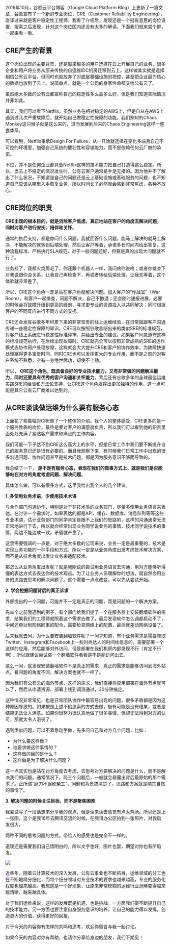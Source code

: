 2016年10月，谷歌云平台博客（Google Cloud Platform Blog）上更新了一篇文章，谷歌宣布了一个新的专业岗位，CRE（Customer Reliability Engineering），直译过来就是客户稳定性工程师。我看了介绍后，发现还是一个挺有意思的岗位设置，搜索之后发现，针对这个岗位国内还没有太多的解读。下面我们就来尝个鲜，一起来看一看。

## CRE产生的背景

这个岗位出现的主要背景，还是越来越多的用户选择在云上开展自己的业务，很多企业和用户将业务从原来传统的自运维IDC机房迁移到云上。这样做其实就是选择相信公有云平台，但同时也就放弃了对底层基础设施的把控，甚至把企业最为核心的数据也放到了云上。说简单点，就是一个公司的身家性命都交给公有云了。

虽然绝大多数的公有云都宣称自己的稳定性多么高多么好，但是我们知道实际情况并非如此。

其实，我们可以看下Netflix，虽然业务在相对稳定的AWS上，但是自从在AWS上遇到过几次严重故障后，就开始自己做稳定性保障的功能，我们熟知的Chaos Monkey这只猴子就是这么来的，进而发展到后来的Chaos Engineering这样一整套体系。

可以看到，Netflix秉承Design For Faliure，从一开始就选择在变化多端且自己不可控的环境里，加强自己系统的健壮性和容错能力，而不是依赖任何云厂商的承诺。

不过，并不是任何企业都具备Netflix这样的技术能力把自己打造得这么稳定。所以，当云上不稳定的情况发生时，公有云客户通常是手足无措的。因为他并不了解出了什么状况，不知道是自己的问题还是云上基础设施或基础服务的问题，也不知道自己应该从哪里入手恢复业务，所以时间长了必然就会感到非常焦虑，各种不放心。

## CRE岗位的职责

**CRE出现的根本目的，就是消除客户焦虑，真正地站在客户的角度去解决问题，同时对客户进行安抚、陪伴和关怀**。

通常的售后支持，都是你问什么问题，我就回答什么问题，能马上解决的就马上解决，不能解决的就转到后端处理，然后让客户等着，承诺多长时间内给出答复。这种流程标准，严格执行SLA规范，对于一般问题还好，但要是真的出现大问题就不行了。

业务挂了，我都火烧眉毛了，你还跟个机器人一样，我问啥你说啥；或者你排查下对我说跟你没关系，让我自己再检查下，再或者转给后端处理，让我先等着，这个体验就非常差了。

所以，CRE这个角色一定是站在客户角度解决问题。加入客户的“作战室”（War Room），和客户一起排查，问题不解决，自己不撤退；还会随时通报进展，必要的时候会将故障升级到更高的级别，寻求更专业的资源投入以共同解决；同时根据客户的不同反应进行不同方式的安抚。

CRE还会发挥谷歌多年积累下来的非常宝贵的线上运维经验，在日常就跟客户沟通传递一些稳定性保障的知识。CRE可以按照谷歌总结出来的类似SRE的标准规范，对客户线上系统进行稳定性标准评审，并给出专业的建议。如果客户同意遵守这样的标准规范执行，在后续出现故障时，CRE就完全可以按照非常成熟的SRE的运作模式去协作用户处理故障，这样就会大大提升CRE和客户的协作效率，为故障快速处理赢得更多宝贵时间。同时CRE也可以发挥更大的专业作用，而不是之前的对客户系统不熟悉，空有一身绝世武功，却使不上劲。

所以， **CRE这个角色，既具备良好的专业技术能力，又有非常强的问题解决能力，同时还要具有优秀的客户沟通和关怀能力**。背后还有谷歌多年的全球最佳运维实践SRE的经验和方法论支持，让CRE这个角色发挥出更加独特的作用，这一点可能是其它公有云厂商难以达到的。

## 从CRE谈谈做运维为什么要有服务心态

上面花了些篇幅对CRE做了一个整体的介绍。我个人的整体感受，CRE更多的是一个服务性质的岗位，最终是要对客户的满意度负责，所以我们可以看到他的职责里面处处充满了紧贴客户需求和痛点的工作内容。

我们可能一下子达不到CRE这么高大上的水平，但是日常工作中我们要不断提升自己的服务意识还是很有必要的。而且我观察下来，有时候我们日常工作中出现的很多沟通问题、协作问题甚至是技术问题，都是因为服务意识不够而导致的。

我总结了一下， **是不是有服务心态，表现在我们的做事方式上，就是我们是否能够站在对方的角度考虑问题、解决问题**。

具体怎么做，可以有很多方式，这里我给出我个人的几个建议。

**1\. 多使用业务术语，少使用技术术语**

与合作部门沟通协作，特别是对于非技术类的业务部门，尽量多使用业务语言来表达。在讨论一个需求时，如果表达的都是API、缓存、数据库、消息队列等等这些专业术语，估计业务部门的同学肯定是跟不上我们的思路的，这样的沟通通常无法正常地进行下去，所以就会经常出现业务同学说业务的事情，技术同学说技术的事情，两边不能达成一致，矛盾就产生了。

这里需要强调的一点是，对于绝大多数的公司来说，业务一定是最重要的，技术是实现业务功能的一种手段和方式，所以一定是从业务角度出发考虑技术解决方案，而不是从技术角度出发让业务来适配技术。

那怎么从业务角度出发呢？就是我刚说的尝试用业务语言去沟通，用对方能够听得懂的表达方式去表达你的技术观点。为了让业务人员理解你的想法，就自然会用业务的思路去思考和解决问题了。这个需要一点点改变，可以先从尝试开始。

**2\. 学会挖掘问题背后的真正诉求**

外部提出的一个问题，可能并不一定是真正的问题，而是问题的一个解决方案。

先举个之前我遇到的例子，有个部门给我们提了一个在服务器上安装翻墙软件的需求，结果我们的工程师就照着这个需求去做了，最后发现软件怎么调都启动不了，中间还牵扯到网络同事的配合，需要检查网络上的配置，最后就差动网络设备了。

后来我就去问，为什么要安装翻墙软件呢？一问才知道，有个业务需求是需要爬取Twitter、Instagram和Facebook上一些时尚达人的时间线信息的，需要部署一个这样的应用，然后能够对外访问，但是部署在我们机房内部发现不行（肯定不行啊），所以就建议尝试装一个翻墙软件看看是不是能访问出去。

这么一问，就发现安装翻墙软件不是真正的需求，真正的需求是能够访问到海外站点。看问题的角度不同，解决方案也就不一样了。

因为我们有公有云的海外节点，这样的需求，我们直接将应用部署在海外节点就可以了，然后从申请资源、部署上线到调测通过，30分钟搞定。

这种情况非常常见，也是日常团队协作中最容易出现的问题，很多矛盾都是因为这种原因导致的。如果按照上述不假思索的方式去做，极有可能是没有结果，或者是结果无法让人满意。如果你很努力很认真地做了很多事情，但却无法得到对方的认可，那就太令人沮丧了。

遇到类似问题，可以不着急动手做，先多问自己和对方几个问题，比如：

- 为什么要这样做？
- 谁要求做这件事情的？
- 这样做的目的是什么？
- 这样做是为了解决什么问题？

这一点其实也是站在对方角度去考虑，去思考对方要解决的问题是什么，而不是解决我们的问题。通常情况下，两三个问题后，一般就会暴露出背后最原始的那个需求了。正所谓“磨刀不误砍柴工”，问题和背景搞清楚了，思路和方案就是顺其自然的事情了。

**3\. 解决问题的时候关注目标，而不是聚焦困难**

我尝试写了一段话想来分享我的观点，但是读来读去感觉有点太鸡汤。所以还是上一张图，这个是我16年去腾讯交流的时候，在腾讯办公区拍到一张照片，对我启发很大。

两种不同的思考问题的方式，带给人的感受也是完全不一样的。

道理还是需要我们自己悟明白的，所以文字也好，图片也罢，期望对你也有所启发。

![](https://static001.geekbang.org/resource/image/73/f6/73ab067884b271e6c6f9198cecc1ecf6.jpg?wh=401*181)

近些年，随着云计算技术的深入发展，公有云事业也不断拓展，运维领域的分工也在不断地精分细化，而每个细分领域对专业技术的要求也越来越高，专业的服务化程度也越来越高。我想这是一个好现象，让原来非常模糊的运维行业范畴变得越来越清晰、越来越具体。

对于我们运维来说，这样的发展既是机遇，也是挑战。一方面我们要不断提升自己的技术能力，另一方面也要注意自身服务意识的培养，让自己的能力得以发挥，创造更大的价值，获得更好的回报。

对于今天的内容你有怎样的共鸣和思考，欢迎你留言与我一起讨论。

如果今天的内容对你有帮助，也请你分享给身边的朋友，我们下期见！